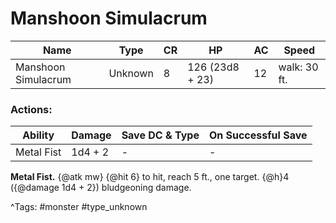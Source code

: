 # Manshoon Simulacrum

| Name | Type | CR | HP | AC | Speed |
|------|------|----|----|----|-------|
| Manshoon Simulacrum | Unknown | 8 | 126 (23d8 + 23) | 12 | walk: 30 ft. |

### Actions:

| Ability | Damage | Save DC & Type | On Successful Save |
|---------|--------|----------------|--------------------|
| Metal Fist | 1d4 + 2 | - | - |


**Metal Fist.** {@atk mw} {@hit 6} to hit, reach 5 ft., one target. {@h}4 ({@damage 1d4 + 2}) bludgeoning damage.

^Tags: #monster #type_unknown